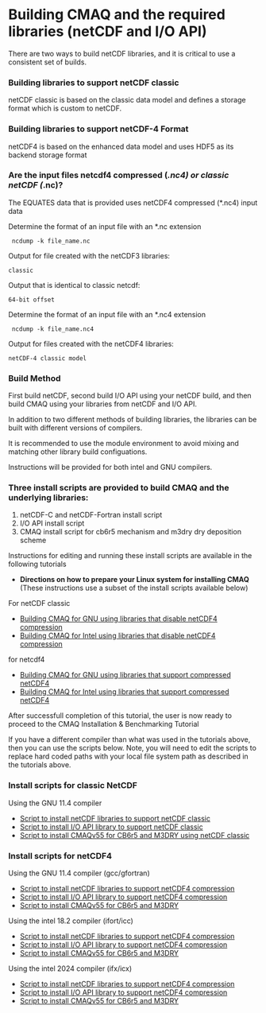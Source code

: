 # Building CMAQ and the required libraries (netCDF and I/O API)


There are two ways to build netCDF libraries, and it is critical to use a consistent set of builds.  

### Building libraries to support netCDF classic 

netCDF classic is based on the classic data model and defines a storage format which is custom to netCDF. 

### Building libraries to support netCDF-4 Format

netCDF4 is based on the enhanced data model and uses HDF5 as its backend storage format


### Are the input files netcdf4 compressed (*.nc4) or classic netCDF (*.nc)?

The EQUATES data that is provided uses netCDF4 compressed (*.nc4) input data

Determine the format of an input file with an *.nc extension

``` 
 ncdump -k file_name.nc
```

Output for file created with the netCDF3 libraries:

```
classic
```

Output that is identical to classic netcdf:

```
64-bit offset
```

Determine the format of an input file with an *.nc4 extension

```
 ncdump -k file_name.nc4
```

Output for files created with the netCDF4 libraries:

```
netCDF-4 classic model
```

### Build Method

First build netCDF, second build I/O API using your netCDF build, and then build CMAQ using your libraries from netCDF and I/O API.

In addition to two different methods of building libraries, the libraries can be built with different versions of compilers.

It is recommended to use the module environment to avoid mixing and matching other library build configuations.

Instructions will be provided for both intel and GNU compilers.

### Three install scripts are provided to build CMAQ and the underlying libraries:

1. netCDF-C and netCDF-Fortran install script
2. I/O API install script
3. CMAQ install script for cb6r5 mechanism and m3dry dry deposition scheme


Instructions for editing and running these install scripts are available in the following tutorials

- **Directions on how to prepare your Linux system for installing CMAQ** (These instructions use a subset of the install scripts available below)

For netCDF classic
  - [Building CMAQ for GNU using libraries that disable netCDF4 compression](CMAQ_UG_tutorial_build_library_gcc.md)
  - [Building CMAQ for Intel using libraries that disable netCDF4 compression](CMAQ_UG_tutorial_build_library_intel.md)

for netcdf4
  - [Building CMAQ for GNU using libraries that support compressed netCDF4](CMAQ_UG_tutorial_build_library_gcc_support_nc4.md)
  - [Building CMAQ for Intel using libraries that support compressed netCDF4](CMAQ_UG_tutorial_build_library_intel_support_nc4.md)

After successfull completion of this tutorial, the user is now ready to proceed to the CMAQ Installation & Benchmarking Tutorial

If you have a different compiler than what was used in the tutorials above, then you can use the scripts below.
Note, you will need to edit the scripts to replace hard coded paths with your local file system path as described in the tutorials above.

### Install scripts for classic NetCDF

Using the GNU 11.4 compiler

  - [Script to install netCDF libraries to support netCDF classic](./scripts/gcc_11.4_install_netcdf_classic.csh)
  - [Script to install I/O API library to support netCDF classic](./scripts/gcc_11.4_install_ioapi_classic.csh)
  - [Script to install CMAQv55 for CB6r5 and M3DRY using netCDF classic](./scripts/gcc_11.4_install_cmaq55_cb6r5_m3dry_classic.csh)

### Install scripts for netCDF4 

Using the GNU 11.4 compiler (gcc/gfortran)

  - [Script to install netCDF libraries to support netCDF4 compression](./scripts/cmaq_libraries/gcc_11.4_install_netcdf_for_nc4_compression.csh)
  - [Script to install I/O API library to support netCDF4 compression](./scripts/cmaq_libraries/gcc_11.4_install_ioapi_for_nc4_compression.csh)
  - [Script to install CMAQv55 for CB6r5 and M3DRY](./scripts/cmaq_libraries/gcc_11.4_install_cmaq55_cb6r5_m3dry_for_nc4_compression.csh)

Using the intel 18.2 compiler (ifort/icc)

  - [Script to install netCDF libraries to support netCDF4 compression](./scripts/intel_18.2_install_netcdf_for_nc4_compression.csh)
  - [Script to install I/O API library to support netCDF4 compression](./scripts/intel_18.2_install_ioapi_for_nc4_compression.csh)
  - [Script to install CMAQv55 for CB6r5 and M3DRY](./scripts/intel_18.2_install_cmaq55_cb6r5_m3dry_for_nc4_compression.csh)

Using the intel 2024 compiler (ifx/icx)

  - [Script to install netCDF libraries to support netCDF4 compression](./scripts/intel_2024_install_netcdf_for_nc4_compression.csh)
  - [Script to install I/O API library to support netCDF4 compression](./scripts/intel_2024_install_ioapi_for_nc4_compression.csh)
  - [Script to install CMAQv55 for CB6r5 and M3DRY](./scripts/intel_2024_install_cmaq55_cb6r5_m3dry_for_nc4_compression.csh)


